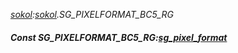_[sokol](../../modules/sokol/sokol-module.md):[sokol](../../modules/sokol/sokol-module.md).SG\_PIXELFORMAT\_BC5\_RG_
##### Const SG\_PIXELFORMAT\_BC5\_RG:[sg_pixel_format](../../modules/sokol/sokol-sg_pixel_format.md)
